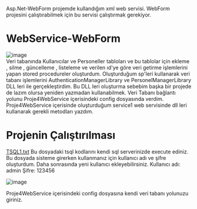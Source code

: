 Asp.Net-WebForm projemde kullandığım xml web servisi. WebForm projesini çalıştırabilmek için bu servisi çalıştırmak gerekiyor.

# WebService-WebForm
![image](https://user-images.githubusercontent.com/96024765/185206666-d6ce93b0-4e25-4df2-8b87-6b1cad409694.png)       
Veri tabanında Kullanıcılar ve Personeller tabloları ve bu tablolar için ekleme , silme , güncelleme , listeleme ve verilen ıd'ye göre veri getirme işlemlerini yapan stored procedureler oluşturdum. Oluşturduğum sp'leri kullanarak veri tabanı işlemlerini AuthenticationManagerLibrary ve PersonelManagerLibrary DLL leri ile gerçekleştirdim. Bu DLL leri oluşturma sebebim başka bir projede de lazım olursa yeniden yazmadan kullanabilmek. Veri Tabanı bağlantı yolunu Proje4WebService içerisindeki config dosyasında verdim. Proje4WebService içerisinde oluşturduğum service1 web servisinde dll leri kullanarak gerekli metodları yazdım.

# Projenin Çalıştırılması

[TSQL1.txt](https://github.com/ziyacanyldz/WebService-Webform/files/9365010/TSQL1.txt) Bu dosyadaki tsql kodlarını kendi sql serverinizde execute ediniz. Bu dosyada sisteme girerken kullanmanız için kullanıcı adı ve şifre oluşturdum. 
Daha sonrasında yeni kullanıcı ekleyebilirsiniz.
Kullanıcı adı: admin 
Şifre: 123456

![image](https://user-images.githubusercontent.com/96024765/185208284-2545b083-8fe6-4bed-ae89-9fa876265f4a.png)

Proje4WebService içerisindeki config dosyasına kendi veri tabanı yolunuzu giriniz.

